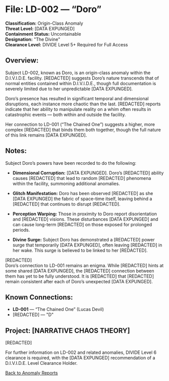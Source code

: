 # File: LD-002 — “Doro”
**Classification:** Origin-Class Anomaly  
**Threat Level:** [DATA EXPUNGED]  
**Containment Status:** Uncontainable  
**Designation:** "The Divine"  
**Clearance Level:** DIVIDE Level 5+ Required for Full Access  

## Overview:
Subject LD-002, known as Doro, is an origin-class anomaly within the D.I.V.I.D.E. facility. [REDACTED] suggests Doro’s nature transcends that of normal entities contained within D.I.V.I.D.E., though full documentation is severely limited due to her unpredictable [DATA EXPUNGED].

Doro’s presence has resulted in significant temporal and dimensional disruptions, each instance more chaotic than the last. [REDACTED] reports indicate that her ability to manipulate reality on a whim often results in catastrophic events — both within and outside the facility.

Her connection to LD-001 (“The Chained One”) suggests a higher, more complex [REDACTED] that binds them both together, though the full nature of this link remains [DATA EXPUNGED].

## Notes:
Subject Doro’s powers have been recorded to do the following:

- **Dimensional Corruption:** [DATA EXPUNGED]. Doro’s [REDACTED] ability causes [REDACTED] that lead to random [REDACTED] phenomena within the facility, summoning additional anomalies.
  
- **Glitch Manifestation:** Doro has been observed [REDACTED] as she [DATA EXPUNGED] the fabric of space-time itself, leaving behind a [REDACTED] that continues to disrupt [REDACTED].

- **Perception Warping:** Those in proximity to Doro report disorientation and [REDACTED] visions. These disturbances [DATA EXPUNGED] and can cause long-term [REDACTED] on those exposed for prolonged periods.

- **Divine Surge:** Subject Doro has demonstrated a [REDACTED] power surge that temporarily [DATA EXPUNGED], often leaving [REDACTED] in her wake. This surge is believed to be linked to her [REDACTED].

[REDACTED]  
Doro’s connection to LD-001 remains an enigma. While [REDACTED] hints at some shared [DATA EXPUNGED], the [REDACTED] connection between them has yet to be fully understood. It is [REDACTED] that [REDACTED] remain consistent after each of Doro’s unexpected [DATA EXPUNGED].

## Known Connections:
- **LD-001** — “The Chained One” (Lucas Devil)  
- [REDACTED] — "D"

## Project: [NARRATIVE CHAOS THEORY]  
[REDACTED]

For further information on LD-002 and related anomalies, DIVIDE Level 6 clearance is required, with the [DATA EXPUNGED] recommendation of a D.I.V.I.D.E. Level Clearance Holder.

[Back to Anomaly Reports](#)
